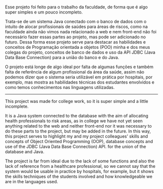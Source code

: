 Esse projeto foi feito para o trabalho da faculdade, de forma que é algo super simples e um pouco incompleto.

Trata-se de um sistema Java conectado com o banco de dados com o intuito de alocar profissionais de saúdes para áreas de riscos, como na faculdade ainda não vimos nada relacionado a web e nem front-end não foi necessário fazer essas partes ao projeto,
mas pode ser adicionado no futuro. Dessa forma esse projeto serve para destacar as habilidades e conceitos de Programação orientada a objetos (POO) minha e dos meus colegas do projeto, conceitos de banco de dados e uso da API JDBC (Java Data Base Connection)
para a união do banco e do Java.

O projeto está longe de algo ideal por falta de algumas funções e também falta de referência de algum profissional da área da saúde, assim não podemos dizer que o sistema seria utilizável em prática por hospitais, por exemplo, mas mostra as habilidades
técnicas dos estudantes envolvidos e como temos conhecimentos nas linguagens utilizadas.

-------------------------------------------------------------------------------------------------------------------------------------------------------------------------------------------------------------------------------------------------------------------------
This project was made for college work, so it is super simple and a little incomplete.

It is a Java system connected to the database with the aim of allocating health professionals to risk areas, as in college we have not yet seen anything related to the web and neither front-end nor it was necessary to do these parts to the project,
but may be added in the future. In this way, this project serves to highlight my and my project colleagues' skills and concepts of Object Oriented Programming (OOP), database concepts and use of the JDBC (Java Data Base Connection) API.
for the union of the database and Java.

The project is far from ideal due to the lack of some functions and also the lack of reference from a healthcare professional, so we cannot say that the system would be usable in practice by hospitals, for example, but it shows the skills
techniques of the students involved and how knowledgeable we are in the languages ​​used.
